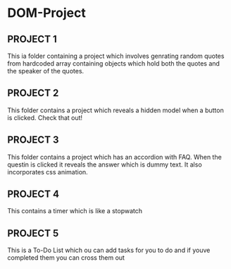 # DOM-Project

##  PROJECT 1 
This ia folder containing a project which involves genrating random quotes from hardcoded array containing objects which hold both
the quotes and the speaker of the quotes.

## PROJECT 2
This folder contains a project which reveals a hidden model when a button is clicked.
Check that out!

## PROJECT 3
This folder contains a project which has an accordion with FAQ. When the questin is clicked 
it reveals the answer which is dummy text. It also incorporates css animation.

## PROJECT 4
This contains a timer which is like a stopwatch

## PROJECT 5
This is a To-Do List which ou can add tasks for you to do and if youve completed them you can 
cross them out
